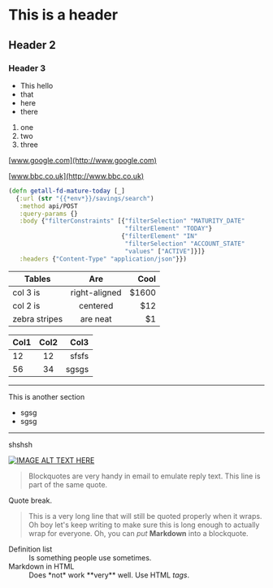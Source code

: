 # This is a header
## Header 2
### Header 3

* This hello
* that
* here
* there

1. one
1. two
1. three


[www.google.com](http://www.google.com)

[www.bbc.co.uk](http://www.bbc.co.uk)

```clojure
(defn getall-fd-mature-today [_]
  {:url (str "{{*env*}}/savings/search")
   :method api/POST
   :query-params {}
   :body {"filterConstraints" [{"filterSelection" "MATURITY_DATE"
                                "filterElement" "TODAY"}
                               {"filterElement" "IN"
                                "filterSelection" "ACCOUNT_STATE"
                                "values" ["ACTIVE"]}]}
   :headers {"Content-Type" "application/json"}})
```

| Tables        | Are           | Cool  |
| ------------- |:-------------:| -----:|
| col 3 is      | right-aligned | $1600 |
| col 2 is      | centered      |   $12 |
| zebra stripes | are neat      |    $1 |


| Col1      | Col2      | Col3 |
| ------    | :------:  | ----: |
| 12        |   12      | sfsfs |
| 56        |   34      | sgsgs |   

--- 
This is another section
* sgsg
* sgsg

--- 
shshsh

[![IMAGE ALT TEXT HERE](http://img.youtube.com/vi/YOUTUBE_VIDEO_ID_HERE/0.jpg)](http://www.youtube.com/watch?v=YOUTUBE_VIDEO_ID_HERE)

> Blockquotes are very handy in email to emulate reply text.
> This line is part of the same quote.

Quote break.

> This is a very long line that will still be quoted properly when it wraps. Oh boy let's keep writing to make sure this is long enough to actually wrap for everyone. Oh, you can *put* **Markdown** into a blockquote. 


<dl>
  <dt>Definition list</dt>
  <dd>Is something people use sometimes.</dd>

  <dt>Markdown in HTML</dt>
  <dd>Does *not* work **very** well. Use HTML <em>tags</em>.</dd>
</dl>